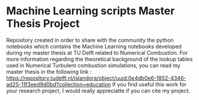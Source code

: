 # Machine Learning scripts Master Thesis Project
Repository created in order to share with the community the python notebooks which contains the Machine Learning notebooks developed during my master thesis at TU Delft related to Numerical Combustion. 
For more information regarding the theoretical background of the lookup tables used in Numerical Turbulent combustion simulations, you can read my master thesis in the following link : https://repository.tudelft.nl/islandora/object/uuid:0e4db0e6-1852-4346-ad25-11f3eed9d0bd?collection=education
If you find useful this work for your research project, I would really appreciatte if you can cite my project.
